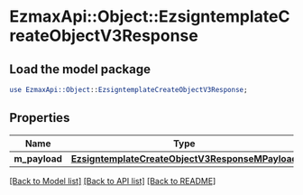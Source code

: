 # EzmaxApi::Object::EzsigntemplateCreateObjectV3Response

## Load the model package
```perl
use EzmaxApi::Object::EzsigntemplateCreateObjectV3Response;
```

## Properties
Name | Type | Description | Notes
------------ | ------------- | ------------- | -------------
**m_payload** | [**EzsigntemplateCreateObjectV3ResponseMPayload**](EzsigntemplateCreateObjectV3ResponseMPayload.md) |  | 

[[Back to Model list]](../README.md#documentation-for-models) [[Back to API list]](../README.md#documentation-for-api-endpoints) [[Back to README]](../README.md)



